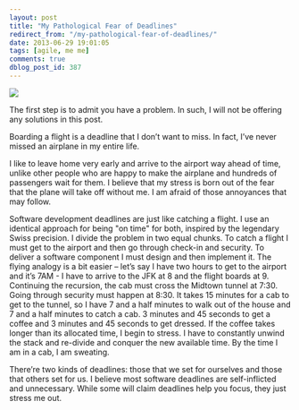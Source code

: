 ```yaml
---
layout: post
title: "My Pathological Fear of Deadlines"
redirect_from: "/my-pathological-fear-of-deadlines/"
date: 2013-06-29 19:01:05
tags: [agile, me me]
comments: true
dblog_post_id: 387
---
```

![](https://lifeingroup5.com/wp-content/uploads/2010/08/p84_on_time.jpg)

The first step is to admit you have a problem. In such, I will not be offering any solutions in this post.

Boarding a flight is a deadline that I don’t want to miss. In fact, I’ve never missed an airplane in my entire life.

I like to leave home very early and arrive to the airport way ahead of time, unlike other people who are happy to make the airplane and hundreds of passengers wait for them. I believe that my stress is born out of the fear that the plane will take off without me. I am afraid of those annoyances that may follow.

Software development deadlines are just like catching a flight. I use an identical approach for being "on time" for both, inspired by the legendary Swiss precision. I divide the problem in two equal chunks. To catch a flight I must get to the airport and then go through check-in and security. To deliver a software component I must design and then implement it. The flying analogy is a bit easier – let’s say I have two hours to get to the airport and it’s 7AM - I have to arrive to the JFK at 8 and the flight boards at 9. Continuing the recursion, the cab must cross the Midtown tunnel at 7:30. Going through security must happen at 8:30. It takes 15 minutes for a cab to get to the tunnel, so I have 7 and a half minutes to walk out of the house and 7 and a half minutes to catch a cab. 3 minutes and 45 seconds to get a coffee and 3 minutes and 45 seconds to get dressed. If the coffee takes longer than its allocated time, I begin to stress. I have to constantly unwind the stack and re-divide and conquer the new available time. By the time I am in a cab, I am sweating.

There’re two kinds of deadlines: those that we set for ourselves and those that others set for us. I believe most software deadlines are self-inflicted and unnecessary. While some will claim deadlines help you focus, they just stress me out.
